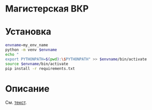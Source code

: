 # Магистерская ВКР

# Установка

```bash
envname=my_env_name
python -m venv $envname
echo "
export PYTHONPATH=$(pwd):\$PYTHONPATH" >> $envname/bin/activate
source $envname/bin/activate
pip install -r requirements.txt
```

# Описание

См. [текст](doc/build/thesis.pdf).
